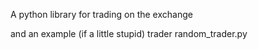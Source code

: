 
A python library for trading on the exchange

and an example (if a little stupid) trader random_trader.py

